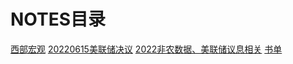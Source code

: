 # NOTES目录
[西部宏观](20220607.md)
[20220615美联储决议](20220615)
[2022非农数据、美联储议息相关](gold_news)
[书单](BookList.md)
